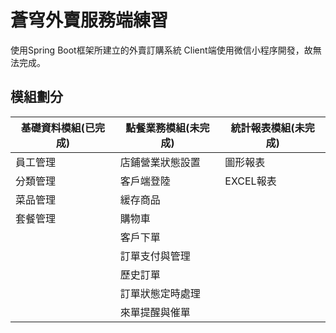# 蒼穹外賣服務端練習
使用Spring Boot框架所建立的外賣訂購系統
Client端使用微信小程序開發，故無法完成。

## 模組劃分
|基礎資料模組(已完成)|點餐業務模組(未完成)|統計報表模組(未完成)|
|----|----|----|
|員工管理|店鋪營業狀態設置|圖形報表|
|分類管理|客戶端登陸|EXCEL報表|
|菜品管理|緩存商品||
|套餐管理|購物車||
||客戶下單||
||訂單支付與管理||
||歷史訂單||
||訂單狀態定時處理||
||來單提醒與催單||
